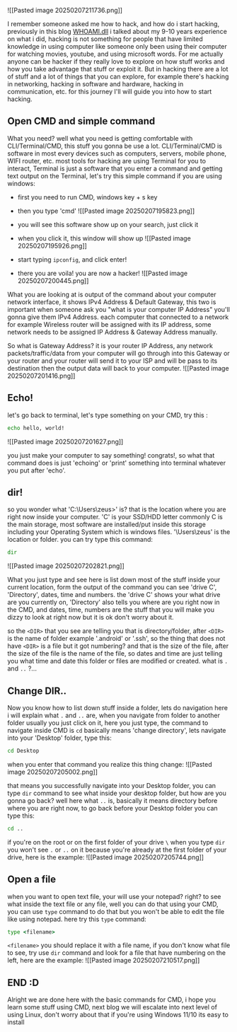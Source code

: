 ![[Pasted image 20250207211736.png]]

I remember someone asked me how to hack, and how do i start hacking, previously in this blog [WHOAMI.dll](https://fiizdev.com/blog/post/WHOAMI.dll) i talked about my 9-10 years experience on what i did, hacking is not something for people that have limited knowledge in using computer like someone only been using their computer for watching movies, youtube, and using microsoft words. For me actually anyone can be hacker if they really love to explore on how stuff works and how you take advantage that stuff or exploit it. But in hacking there are a lot of stuff and a lot of things that you can explore, for example there's hacking in networking, hacking in software and hardware, hacking in communication, etc. for this journey I'll will guide you into how to start hacking.

## Open CMD and simple command

What you need? well what you need is getting comfortable with CLI/Terminal/CMD, this stuff you gonna be use a lot. CLI/Terminal/CMD is software in most every devices such as computers, servers, mobile phone, WIFI router, etc. most tools for hacking are using Terminal for you to interact, Terminal is just a software that you enter a command and getting text output on the Terminal, let's try this simple command if you are using windows:

- first you need to run CMD, windows key + s key
- then you type 'cmd'
![[Pasted image 20250207195823.png]]

- you will see this software show up on your search, just click it
- when you click it, this window will show up
![[Pasted image 20250207195926.png]]

- start typing `ipconfig`, and click enter!
- there you are voila! you are now a hacker!
![[Pasted image 20250207200445.png]]

What you are looking at is output of the command about your computer network interface, it shows IPv4 Address & Default Gateway, this two is important when someone ask you "what is your computer IP Address" you'll gonna give them IPv4 Address. each computer that connected to a network for example Wireless router will be assigned with its IP address, some network needs to be assigned IP Address & Gateway Address manually.

So what is Gateway Address? it is your router IP Address, any network packets/traffic/data from your computer will go through into this Gateway or your router and your router will send it to your ISP and will be pass to its destination then the output data will back to your computer.
![[Pasted image 20250207201416.png]]

## Echo!

let's go back to terminal, let's type something on your CMD, try this :
```cmd
echo hello, world!
```

![[Pasted image 20250207201627.png]]

you just make your computer to say something! congrats!, so what that command does is just 'echoing' or 'print' something into terminal whatever you put after 'echo'. 

## dir!

so you wonder what 'C:\\Users\\zeus>' is? that is the location where you are right now inside your computer. 'C' is your SSD/HDD letter commonly C is the main storage, most software are installed/put inside this storage including your Operating System which is windows files. '\\Users\\zeus' is the location or folder. you can try type this command:
```cmd
dir
```

![[Pasted image 20250207202821.png]]

What you just type and see here is list down most of the stuff inside your current location, form the output of the command you can see 'drive C', 'Directory', dates, time and numbers. the 'drive C' shows your what drive are you currently on, 'Directory' also tells you where are you right now in the CMD, and dates, time, numbers are the stuff that you will make you dizzy to look at right now but it is ok don't worry about it.

so the `<DIR>` that you see are telling you that is directory/folder, after `<DIR>` is the name of folder example '.android' or '.ssh', so the thing that does not have `<DIR>` is a file but it got numbering? and that is the size of the file, after the size of the file is the name of the file, so dates and time are just telling you what time and date this folder or files are modified or created. what is `.` and `..` ?...

## Change DIR..

Now you know how to list down stuff inside a folder, lets do navigation here i will explain what `.` and `..` are, when you navigate from folder to another folder usually you just click on it, here you just type, the command to navigate inside CMD is `cd` basically means 'change directory', lets navigate into your 'Desktop' folder, type this:
```cmd
cd Desktop
```

when you enter that command you realize this thing change:
![[Pasted image 20250207205002.png]]

that means you successfully navigate into your Desktop folder, you can type `dir` command to see what inside your desktop folder, but how are you gonna go back? well here what `..` is, basically it means directory before where you are right now, to go back before your Desktop folder you can type this:
```cmd
cd ..
```

if you're on the root or on the first folder of your drive `\` when you type `dir` you won't see `.` or `..` on it because you're already at the first folder of your drive, here is the example:
![[Pasted image 20250207205744.png]]

## Open a file

when you want to open text file, your will use your notepad? right? to see what inside the text file or any file, well you can do that using your CMD, you can use `type` command to do that but you won't be able to edit the file like using notepad. here try this `type` command:
```cmd
type <filename>
```

`<filename>` you should replace it with a file name, if you don't know what file to see, try use `dir` command and look for a file that have numbering on the left, here are the example:
![[Pasted image 20250207210517.png]]

## END :D

Alright we are done here with the basic commands for CMD, i hope you learn some stuff using CMD, next blog we will escalate into next level of using Linux, don't worry about that if you're using Windows 11/10 its easy to install 